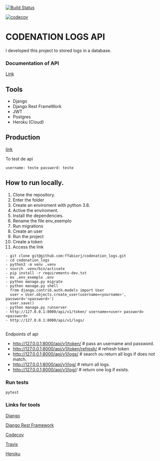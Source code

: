 [![Build Status](https://travis-ci.org/ffabiorj/codenation_logs.svg?branch=master)](https://travis-ci.org/ffabiorj/codenation_logs)

[![codecov](https://codecov.io/gh/ffabiorj/codenation_logs/branch/master/graph/badge.svg)](https://codecov.io/gh/ffabiorj/codenation_logs)


# CODENATION LOGS API
I developed this project to stored logs in a database.

### Documentation of API
[Link](https://app.swaggerhub.com/apis-docs/ffabiorj/logs/1.0.0-oas3) 


## Tools
* Django
* Django Rest FrameWork
* JWT
* Postgres
* Heroku (Cloud)

## Production
[link](https://codenation-logs.herokuapp.com/api/v1/logs/)

To test de api
```
username: teste password: teste
```

## How to run locally.

1. Clone the repository.
2. Enter the folder
3. Create an enviroment with python 3.8.
4. Active the enviroment.
5. Install the dependencies.
6. Rename the file env_exemplo
7. Run migrations
8. Create an user
9. Run the project
10. Create a token
11. Access the link


```
- git clone git@github.com:ffabiorj/codenation_logs.git
- cd codenation_logs
- python3 -m venv .venv
- sourch .venv/bin/activate
- pip install -r requirements-dev.txt
- mv .env_exemplo .env
- python manage.py migrate
- python manage.py shell
  from django.contrib.auth.models import User
  user = User.objects.create_user(username=<yourname>', password='<password>')
  user.save()
- python manage.py runserver
- http://127.0.0.1:8000/api/v1/token/ username=<user> password=<password>
- http://127.0.0.1:8000/api/v1/logs/

```

##
Endpoints of api
- http://127.0.0.1:8000/api/v1/token/ # pass an username and password.
- http://127.0.0.1:8000/api/v1/token/refresh/ # refresh token
- http://127.0.0.1:8000/api/v1/logs/ # search ou return all logs if does not match.
- http://127.0.0.1:8000/api/v1/log/ # return all logs.
- http://127.0.0.1:8000/api/v1/log/<id>/ # return one log if exists.


### Run tests
```
pytest
```

### Links for tools
[Django](https://docs.djangoproject.com/)

[Django Rest Framework](https://www.django-rest-framework.org/)

[Codecov](https://codecov.io/)

[Travis](https://travis-ci.com/)

[Heroku](https://dashboard.heroku.com/)